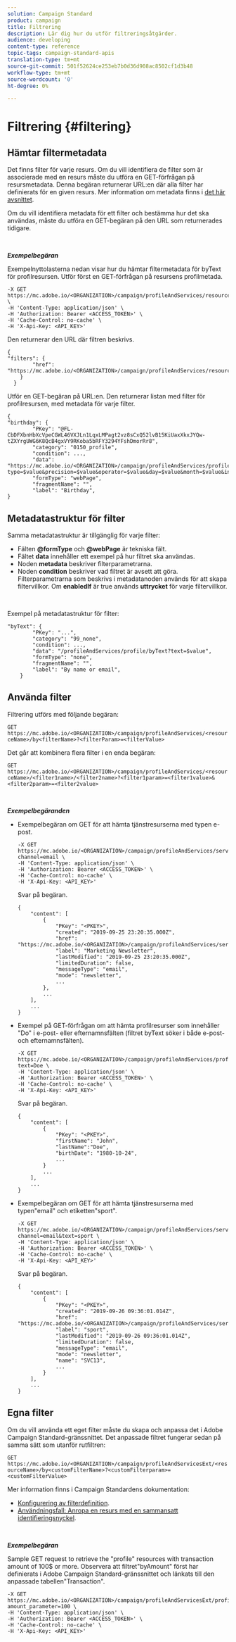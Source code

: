 ```yaml
---
solution: Campaign Standard
product: campaign
title: Filtrering
description: Lär dig hur du utför filtreringsåtgärder.
audience: developing
content-type: reference
topic-tags: campaign-standard-apis
translation-type: tm+mt
source-git-commit: 501f52624ce253eb7b0d36d908ac8502cf1d3b48
workflow-type: tm+mt
source-wordcount: '0'
ht-degree: 0%

---
```



# Filtrering {#filtering}

## Hämtar filtermetadata

Det finns filter för varje resurs. Om du vill identifiera de filter som är associerade med en resurs måste du utföra en GET-förfrågan på resursmetadata. Denna begäran returnerar URL:en där alla filter har definierats för en given resurs. Mer information om metadata finns i [det här avsnittet](../../api/using/metadata-mechanism.md).

Om du vill identifiera metadata för ett filter och bestämma hur det ska användas, måste du utföra en GET-begäran på den URL som returnerades tidigare.

<br/>

***Exempelbegäran***

Exempelnyttolasterna nedan visar hur du hämtar filtermetadata för byText för profilresursen. Utför först en GET-förfrågan på resursens profilmetada.

```
-X GET https://mc.adobe.io/<ORGANIZATION>/campaign/profileAndServices/resourceType/profile \
-H 'Content-Type: application/json' \
-H 'Authorization: Bearer <ACCESS_TOKEN>' \
-H 'Cache-Control: no-cache' \
-H 'X-Api-Key: <API_KEY>'
```

Den returnerar den URL där filtren beskrivs.

```
{
"filters": {
        "href": "https://mc.adobe.io/<ORGANIZATION>/campaign/profileAndServices/resourceType/<PKEY>/filters/"
    }
  }
```

Utför en GET-begäran på URL:en. Den returnerar listan med filter för profilresursen, med metadata för varje filter.

```
{
"birthday": {
        "PKey": "@FL-CbDFXbnHbXcVpeCGWL46VXJLn1LqxLMPagt2vz8sCxQ52lvB15KiUaxXkxJYQw-tZXYrgUWG6K8QcB4gxVY9RKoba5bRFY3294YFshDmorRr8",
        "category": "0150_profile",
        "condition": ...,
        "data": "https://mc.adobe.io/<ORGANIZATION>/campaign/profileAndServices/profile/birthday?type=$value&precision=$value&operator=$value&day=$value&month=$value&includeStart=$value&endDay=$value&endMonth=$value&includeEnd=$value&relativeValue=$value&nextUnitsValue=$value&previousUnitsValue=$value",
        "formType": "webPage",
        "fragmentName": "",
        "label": "Birthday",
}
```

## Metadatastruktur för filter

Samma metadatastruktur är tillgänglig för varje filter:

* Fälten **@formType** och **@webPage** är tekniska fält.
* Fältet **data** innehåller ett exempel på hur filtret ska användas.
* Noden **metadata** beskriver filterparametrarna.
* Noden **condition** beskriver vad filtret är avsett att göra. Filterparametrarna som beskrivs i metadatanoden används för att skapa filtervillkor. Om **enabledIf** är true används **uttrycket** för varje filtervillkor.

<br/>

Exempel på metadatastruktur för filter:

```
"byText": {
        "PKey": "...",
        "category": "99_none",
        "condition": ...,
        "data": "/profileAndServices/profile/byText?text=$value",
        "formType": "none",
        "fragmentName": "",
        "label": "By name or email",
    }
```

## Använda filter

Filtrering utförs med följande begäran:

`GET https://mc.adobe.io/<ORGANIZATION>/campaign/profileAndServices/<resourceName>/by<filterName>?<filterParam>=<filterValue>`

Det går att kombinera flera filter i en enda begäran:

`GET https://mc.adobe.io/<ORGANIZATION>/campaign/profileAndServices/<resourceName>/<filter1name>/<filter2name>?<filter1param>=<filter1value>&<filter2param>=<filter2value>`

<br/>

***Exempelbegäranden***

* Exempelbegäran om GET för att hämta tjänstresurserna med typen e-post.

   ```
   -X GET https://mc.adobe.io/<ORGANIZATION>/campaign/profileAndServices/service/byChannel?channel=email \
   -H 'Content-Type: application/json' \
   -H 'Authorization: Bearer <ACCESS_TOKEN>' \
   -H 'Cache-Control: no-cache' \
   -H 'X-Api-Key: <API_KEY>'
   ```

   Svar på begäran.

   ```
   {
       "content": [
           {
               "PKey": "<PKEY>",
               "created": "2019-09-25 23:20:35.000Z",
               "href": "https://mc.adobe.io/<ORGANIZATION>/campaign/profileAndServices/service/@I_FIiDush4OQPc0mbOVR9USoh36Tt5CsD35lATvQjdWlXrYc0lFkvle2XIwZUbD8GqTVvSp8AfWFUvjkGMe1fPe5nok",
               "label": "Marketing Newsletter",
               "lastModified": "2019-09-25 23:20:35.000Z",
               "limitedDuration": false,
               "messageType": "email",
               "mode": "newsletter",
               ...
           },
           ...
       ],
       ...
   }
   ```

* Exempel på GET-förfrågan om att hämta profilresurser som innehåller &quot;Do&quot; i
e-post- eller efternamnsfälten (filtret byText söker i både e-post- och efternamnsfälten).

   ```
   -X GET https://mc.adobe.io/<ORGANIZATION>/campaign/profileAndServices/profile/byText?text=Doe \
   -H 'Content-Type: application/json' \
   -H 'Authorization: Bearer <ACCESS_TOKEN>' \
   -H 'Cache-Control: no-cache' \
   -H 'X-Api-Key: <API_KEY>'
   ```

   Svar på begäran.

   ```
   {
       "content": [
           {
               "PKey": "<PKEY>",
               "firstName": "John",
               "lastName":"Doe",
               "birthDate": "1980-10-24",
               ...
           }
           ...
       ],
       ...
   }
   ```

* Exempelbegäran om GET för att hämta tjänstresurserna med typen&quot;email&quot; och etiketten&quot;sport&quot;.

   ```
   -X GET https://mc.adobe.io/<ORGANIZATION>/campaign/profileAndServices/service/byChannel/byText?channel=email&text=sport \
   -H 'Content-Type: application/json' \
   -H 'Authorization: Bearer <ACCESS_TOKEN>' \
   -H 'Cache-Control: no-cache' \
   -H 'X-Api-Key: <API_KEY>'
   ```

   Svar på begäran.

   ```
   {
       "content": [
           {
               "PKey": "<PKEY>",
               "created": "2019-09-26 09:36:01.014Z",
               "href": "https://mc.adobe.io/<ORGANIZATION>/campaign/profileAndServices/service/<PKEY>",
               "label": "sport",
               "lastModified": "2019-09-26 09:36:01.014Z",
               "limitedDuration": false,
               "messageType": "email",
               "mode": "newsletter",
               "name": "SVC13",
               ...
           }
       ],
       ...
   }
   ```

## Egna filter

Om du vill använda ett eget filter måste du skapa och anpassa det i Adobe Campaign Standard-gränssnittet. Det anpassade filtret fungerar sedan på samma sätt som utanför rutfiltren:

`GET https://mc.adobe.io/<ORGANIZATION>/campaign/profileAndServicesExt/<resourceName>/by<customFilterName>?<customFilterparam>=<customFilterValue>`

Mer information finns i Campaign Standardens dokumentation:

* [Konfigurering av filterdefinition](https://helpx.adobe.com/campaign/standard/developing/using/configuring-filter-definition.html).
* [Användningsfall: Anropa en resurs med en sammansatt identifieringsnyckel](https://docs.adobe.com/content/help/en/campaign-standard/using/developing/adding-or-extending-a-resource/uc-calling-resource-id-key.html).

<br/>

***Exempelbegäran***

Sample GET request to retrieve the &quot;profile&quot; resources with transaction amount of 100$ or more. Observera att filtret&quot;byAmount&quot; först har definierats i Adobe Campaign Standard-gränssnittet och länkats till den anpassade tabellen&quot;Transaction&quot;.

```
-X GET https://mc.adobe.io/<ORGANIZATION>/campaign/profileAndServicesExt/profile/byAmount?amount_parameter=100 \
-H 'Content-Type: application/json' \
-H 'Authorization: Bearer <ACCESS_TOKEN>' \
-H 'Cache-Control: no-cache' \
-H 'X-Api-Key: <API_KEY>'
```

<!--
Response to the request.

```

{
    "content": [
        {
            "PKey": "<PKEY>",
            "builtIn": false,
            "created": "2019-09-26 09:36:01.014Z",
            "desc": "",
            "end": "",
            "href": "https://mc.adobe.io/<ORGANIZATION>/campaign/profileAndServices/profile/<PKEY>",
            ...
        }
    ],
}

```

-->

<!-- exemple à vérifier de bout en bout-->

<!--+category = query editor
privacy ?
displayFOrmat ?
pour faire un POST sur une enum, il faut lui passer le @name décrit dans le noeud values, chaque @name a une correspondance en format = au format définit par le resType
-->





<!--
 if link ou collection.* resName +
* resTarget tout ca, ca va ensemble : le système de lien, resTarget va donner la ressource targetée par le lien. type
resType = type technique (long..) resType = link alors unbound='false' ou 'true'
If type = enumeration alors champ "values" rajouté et les valeurs sont dans values
pour faire un POST sur une enum, il faut lui passer le @name décrit dans le noeud values, chaque @name a une correspondance en format = au format définit par le resType
ail faut que la valeur poster soit conforme ,elle doit valider la dataPolicy . La dataPolicy peut soit controler la valeur (email invalide), soit transformé (cas du smartCase par exemple)
type dans les metadata = type de haut-niveau (nombre, text)
-->
